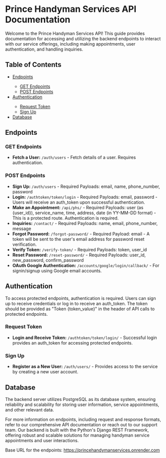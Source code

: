 <h1>Prince Handyman Services API Documentation</h1>
<p>Welcome to the Prince Handyman Services API! This guide provides documentation for accessing and utilizing the backend endpoints to interact with our service offerings, including making appointments, user authentication, and handling inquiries.</p>
<h2>Table of Contents</h2>
<ul>
    <li><a href="#endpoints">Endpoints</a></li>
    <ul>
        <li><a href="#get-endpoints">GET Endpoints</a></li>
        <li><a href="#post-endpoints">POST Endpoints</a></li>
    </ul>
    <li><a href="#authentication">Authentication</a></li>
    <ul>
        <li><a href="#request-token">Request Token</a></li>
        <li><a href="#sign-up">Sign Up</a></li>
    </ul>
    <li><a href="#database">Database</a></li>
</ul>
<h2 id="endpoints">Endpoints</h2>
<h3 id="get-endpoints">GET Endpoints</h3>
<ul>
    <li><strong>Fetch a User:</strong> <code>/auth/users</code> - Fetch details of a user. Requires authentication.</li>
</ul>
<h3 id="post-endpoints">POST Endpoints</h3>
<ul>
    <li><strong>Sign Up:</strong> <code>/auth/users</code> - Required Payloads: email, name, phone_number, password</li>
    <li><strong>Login:</strong> <code>/authtoken/token/login</code> - Required Payloads: email, password - Users will receive an auth_token upon successful authentication.</li>
    <li><strong>Make an Appointment:</strong> <code>/api/phs/</code> - Required Payloads: user (as {user_id}), service_name, time, address, date (in YY-MM-DD format) - This is a protected route. Authentication is required.</li>
    <li><strong>Inquiries:</strong> <code>/contact/</code> - Required Payloads: name, email, phone_number, message</li>
    <li><strong>Forgot Password:</strong> <code>/forgot-password/</code> - Required Payload: email - A token will be sent to the user's email address for password reset verification.</li>
    <li><strong>Verify Token:</strong> <code>/verify-token/</code> - Required Payloads: token, user_id</li>
    <li><strong>Reset Password:</strong> <code>/reset-password/</code> - Required Payloads: user_id, new_password, confirm_password</li>
    <li><strong>OAuth Google Authentication:</strong> <code>/accounts/google/login/callback/</code> - For signin/signup using Google email accounts.</li>
</ul>
<h2 id="authentication">Authentication</h2>
<p>To access protected endpoints, authentication is required. Users can sign up to receive credentials or log in to receive an auth_token. The token should be provided as "Token {token_value}" in the header of API calls to protected endpoints.</p>
<h3 id="request-token">Request Token</h3>
<ul>
    <li><strong>Login and Receive Token:</strong> <code>/authtoken/token/login/</code> - Successful login provides an auth_token for accessing protected endpoints.</li>
</ul>
<h3 id="sign-up">Sign Up</h3>
<ul>
    <li><strong>Register as a New User:</strong> <code>/auth/users/</code> - Provides access to the service by creating a new user account.</li>
</ul>
<h2 id="database">Database</h2>
<p>The backend server utilizes PostgreSQL as its database system, ensuring reliability and scalability for storing user information, service appointments, and other relevant data.</p>
<p>For more information on endpoints, including request and response formats, refer to our comprehensive API documentation or reach out to our support team. Our backend is built with the Python's Django REST Framework, offering robust and scalable solutions for managing handyman service appointments and user interactions.</p>
<p>Base URL for the endpoints: <a href="https://princehandymanservices.onrender.com">https://princehandymanservices.onrender.com</a></p>
